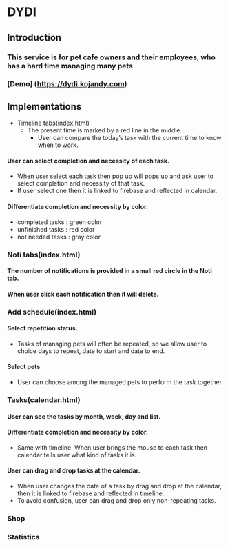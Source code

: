 # DYDI
## Introduction
### This service is for pet cafe owners and their employees, who has a hard time managing many pets.
### [Demo] (https://dydi.kojandy.com)

## Implementations
* Timeline tabs(index.html)
  * The present time is marked by a red line in the middle.
    * User can compare the today’s task with the current time to know when to work.
#### User can select completion and necessity of each task.
- When user select each task then pop up will pops up and ask user to select completion and necessity of that task.
- If user select one then it is linked to firebase and reflected in calendar.
#### Differentiate completion and necessity by color.
- completed tasks : green color
- unfinished tasks : red color
- not needed tasks : gray color

### Noti tabs(index.html)
#### The number of notifications is provided in a small red circle in the Noti tab.
#### When user click each notification then it will delete.

### Add schedule(index.html)
#### Select repetition status.
- Tasks of managing pets will often be repeated, so we allow user to choice days to repeat, date to start and date to end.
#### Select pets
- User can choose among the managed pets to perform the task together.

### Tasks(calendar.html)
#### User can see the tasks by month, week, day and list.
#### Differentiate completion and necessity by color.
- Same with timeline.
When user brings the mouse to each task then calendar tells user what kind of tasks it is.
#### User can drag and drop tasks at the calendar.
- When user changes the date of a task by drag and drop at the calendar, then it is linked to firebase and reflected in timeline.
- To avoid confusion, user can drag and drop only non-repeating tasks.

### Shop
### Statistics
